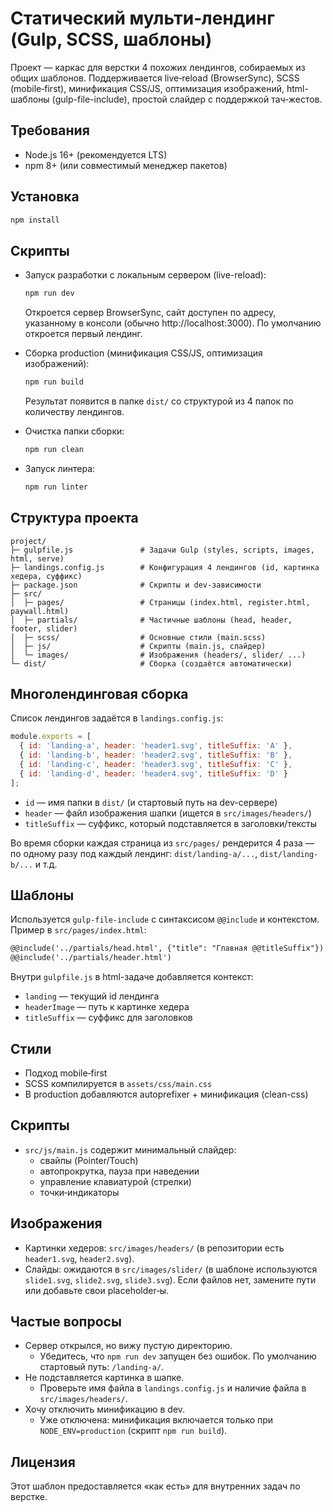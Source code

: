 # Статический мульти‑лендинг (Gulp, SCSS, шаблоны)

Проект — каркас для верстки 4 похожих лендингов, собираемых из общих шаблонов.
Поддерживается live‑reload (BrowserSync), SCSS (mobile‑first), минификация CSS/JS,
оптимизация изображений, html-шаблоны (gulp-file-include), простой слайдер с поддержкой тач‑жестов.

## Требования
- Node.js 16+ (рекомендуется LTS)
- npm 8+ (или совместимый менеджер пакетов)

## Установка
```bash
npm install
```

## Скрипты
- Запуск разработки с локальным сервером (live-reload):
  ```bash
  npm run dev
  ```
  Откроется сервер BrowserSync, сайт доступен по адресу, указанному в консоли (обычно http://localhost:3000). По умолчанию откроется первый лендинг.

- Сборка production (минификация CSS/JS, оптимизация изображений):
  ```bash
  npm run build
  ```
  Результат появится в папке `dist/` со структурой из 4 папок по количеству лендингов.

- Очистка папки сборки:
  ```bash
  npm run clean
  ```
  
- Запуск линтера:
  ```bash
  npm run linter
  ```

## Структура проекта
```text
project/
├─ gulpfile.js               # Задачи Gulp (styles, scripts, images, html, serve)
├─ landings.config.js        # Конфигурация 4 лендингов (id, картинка хедера, суффикс)
├─ package.json              # Скрипты и dev-зависимости
├─ src/
│  ├─ pages/                 # Страницы (index.html, register.html, paywall.html)
│  ├─ partials/              # Частичные шаблоны (head, header, footer, slider)
│  ├─ scss/                  # Основные стили (main.scss)
│  ├─ js/                    # Скрипты (main.js, слайдер)
│  └─ images/                # Изображения (headers/, slider/ ...)
└─ dist/                     # Сборка (создаётся автоматически)
```

## Многолендинговая сборка
Список лендингов задаётся в `landings.config.js`:
```js
module.exports = [
  { id: 'landing-a', header: 'header1.svg', titleSuffix: 'A' },
  { id: 'landing-b', header: 'header2.svg', titleSuffix: 'B' },
  { id: 'landing-c', header: 'header3.svg', titleSuffix: 'C' },
  { id: 'landing-d', header: 'header4.svg', titleSuffix: 'D' }
];
```
- `id` — имя папки в `dist/` (и стартовый путь на dev-сервере)
- `header` — файл изображения шапки (ищется в `src/images/headers/`)
- `titleSuffix` — суффикс, который подставляется в заголовки/тексты

Во время сборки каждая страница из `src/pages/` рендерится 4 раза — по одному разу под каждый лендинг: `dist/landing-a/...`, `dist/landing-b/...` и т.д.

## Шаблоны
Используется `gulp-file-include` с синтаксисом `@@include` и контекстом. Пример в `src/pages/index.html`:
```html
@@include('../partials/head.html', {"title": "Главная @@titleSuffix"})
@@include('../partials/header.html')
```
Внутри `gulpfile.js` в html-задаче добавляется контекст:
- `landing` — текущий id лендинга
- `headerImage` — путь к картинке хедера
- `titleSuffix` — суффикс для заголовков

## Стили
- Подход mobile‑first
- SCSS компилируется в `assets/css/main.css`
- В production добавляются autoprefixer + минификация (clean-css)

## Скрипты
- `src/js/main.js` содержит минимальный слайдер:
  - свайпы (Pointer/Touch)
  - автопрокрутка, пауза при наведении
  - управление клавиатурой (стрелки)
  - точки‑индикаторы

## Изображения
- Картинки хедеров: `src/images/headers/` (в репозитории есть `header1.svg`, `header2.svg`).
- Слайды: ожидаются в `src/images/slider/` (в шаблоне используются `slide1.svg`, `slide2.svg`, `slide3.svg`).
  Если файлов нет, замените пути или добавьте свои placeholder‑ы.

## Частые вопросы
- Сервер открылся, но вижу пустую директорию.
  - Убедитесь, что `npm run dev` запущен без ошибок. По умолчанию стартовый путь: `/landing-a/`.
- Не подставляется картинка в шапке.
  - Проверьте имя файла в `landings.config.js` и наличие файла в `src/images/headers/`.
- Хочу отключить минификацию в dev.
  - Уже отключена: минификация включается только при `NODE_ENV=production` (скрипт `npm run build`).

## Лицензия
Этот шаблон предоставляется «как есть» для внутренних задач по верстке.
